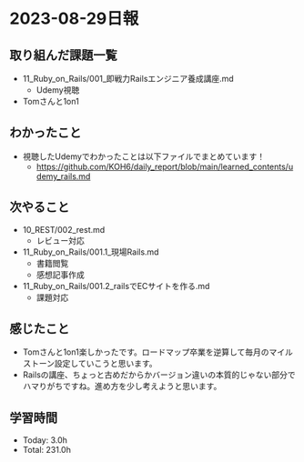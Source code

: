 # 2023-08-29日報

## 取り組んだ課題一覧
* 11_Ruby_on_Rails/001_即戦力Railsエンジニア養成講座.md
  * Udemy視聴
* Tomさんと1on1

## わかったこと
* 視聴したUdemyでわかったことは以下ファイルでまとめています！
  * https://github.com/KOH6/daily_report/blob/main/learned_contents/udemy_rails.md

## 次やること
* 10_REST/002_rest.md
  * レビュー対応
* 11_Ruby_on_Rails/001.1_現場Rails.md
  * 書籍閲覧
  * 感想記事作成
* 11_Ruby_on_Rails/001.2_railsでECサイトを作る.md
  * 課題対応

## 感じたこと
* Tomさんと1on1楽しかったです。ロードマップ卒業を逆算して毎月のマイルストーン設定していこうと思います。
* Railsの講座、ちょっと古めだからかバージョン違いの本質的じゃない部分でハマりがちですね。進め方を少し考えようと思います。

## 学習時間
* Today: 3.0h
* Total: 231.0h